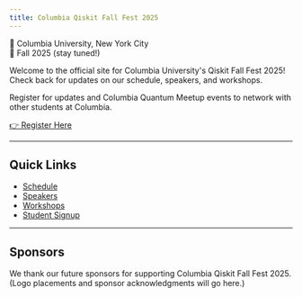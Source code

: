 ```yaml
---
title: Columbia Qiskit Fall Fest 2025
---
```


📍 Columbia University, New York City  
📅 Fall 2025 (stay tuned!)

Welcome to the official site for Columbia University's Qiskit Fall Fest 2025!  
Check back for updates on our schedule, speakers, and workshops.

Register for updates and Columbia Quantum Meetup events to network with other students at Columbia.  

[👉 Register Here](https://forms.gle/hAKgMEhcr8v4KAwo8)

---

## Quick Links
- [Schedule](schedule.md)
- [Speakers](speakers.md)
- [Workshops](workshops.md)
- [Student Signup](https://forms.gle/hAKgMEhcr8v4KAwo8)

---

## Sponsors

We thank our future sponsors for supporting Columbia Qiskit Fall Fest 2025.  
(Logo placements and sponsor acknowledgments will go here.)
